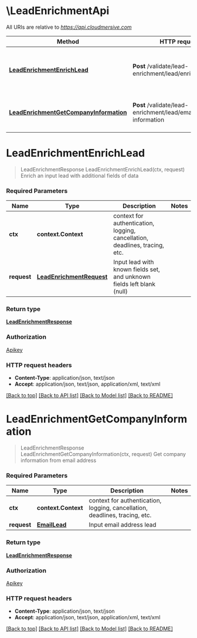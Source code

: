 # \LeadEnrichmentApi

All URIs are relative to *https://api.cloudmersive.com*

Method | HTTP request | Description
------------- | ------------- | -------------
[**LeadEnrichmentEnrichLead**](LeadEnrichmentApi.md#LeadEnrichmentEnrichLead) | **Post** /validate/lead-enrichment/lead/enrich | Enrich an input lead with additional fields of data
[**LeadEnrichmentGetCompanyInformation**](LeadEnrichmentApi.md#LeadEnrichmentGetCompanyInformation) | **Post** /validate/lead-enrichment/lead/email/company-information | Get company information from email address


# **LeadEnrichmentEnrichLead**
> LeadEnrichmentResponse LeadEnrichmentEnrichLead(ctx, request)
Enrich an input lead with additional fields of data

### Required Parameters

Name | Type | Description  | Notes
------------- | ------------- | ------------- | -------------
 **ctx** | **context.Context** | context for authentication, logging, cancellation, deadlines, tracing, etc.
  **request** | [**LeadEnrichmentRequest**](LeadEnrichmentRequest.md)| Input lead with known fields set, and unknown fields left blank (null) | 

### Return type

[**LeadEnrichmentResponse**](LeadEnrichmentResponse.md)

### Authorization

[Apikey](../README.md#Apikey)

### HTTP request headers

 - **Content-Type**: application/json, text/json
 - **Accept**: application/json, text/json, application/xml, text/xml

[[Back to top]](#) [[Back to API list]](../README.md#documentation-for-api-endpoints) [[Back to Model list]](../README.md#documentation-for-models) [[Back to README]](../README.md)

# **LeadEnrichmentGetCompanyInformation**
> LeadEnrichmentResponse LeadEnrichmentGetCompanyInformation(ctx, request)
Get company information from email address

### Required Parameters

Name | Type | Description  | Notes
------------- | ------------- | ------------- | -------------
 **ctx** | **context.Context** | context for authentication, logging, cancellation, deadlines, tracing, etc.
  **request** | [**EmailLead**](EmailLead.md)| Input email address lead | 

### Return type

[**LeadEnrichmentResponse**](LeadEnrichmentResponse.md)

### Authorization

[Apikey](../README.md#Apikey)

### HTTP request headers

 - **Content-Type**: application/json, text/json
 - **Accept**: application/json, text/json, application/xml, text/xml

[[Back to top]](#) [[Back to API list]](../README.md#documentation-for-api-endpoints) [[Back to Model list]](../README.md#documentation-for-models) [[Back to README]](../README.md)


